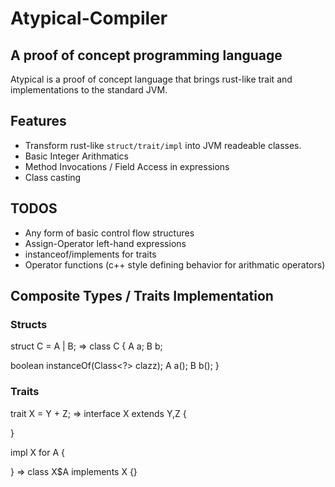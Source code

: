 # Atypical-Compiler
## A proof of concept programming language
Atypical is a proof of concept language that brings rust-like trait and implementations to the standard JVM.
## Features
- Transform rust-like ```struct/trait/impl``` into JVM readeable classes.
- Basic Integer Arithmatics
- Method Invocations / Field Access in expressions
- Class casting
## TODOS
- Any form of basic control flow structures
- Assign-Operator left-hand expressions
- instanceof/implements for traits
- Operator functions (c++ style defining behavior for arithmatic operators)


## Composite Types / Traits Implementation
### Structs
struct C = A | B;
=>
class C { 
  A a;
  B b;

  boolean instanceOf(Class<?> clazz);
  A a();
  B b();
}

### Traits
trait X = Y + Z;
=>
interface X extends Y,Z { 
  
}

impl X for A {
  
}
=>
class X$A implements X {}
